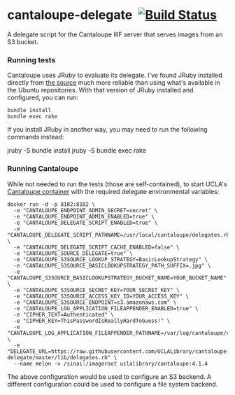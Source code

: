 # cantaloupe-delegate &nbsp;[![Build Status](https://travis-ci.org/UCLALibrary/cantaloupe-delegate.svg?branch=master)](https://travis-ci.org/UCLALibrary/cantaloupe-delegate)

A delegate script for the Cantaloupe IIIF server that serves images from an S3 bucket.

### Running tests

Cantaloupe uses JRuby to evaluate its delegate. I've found JRuby installed directly from [the source](https://www.jruby.org/) much more reliable than using what's available in the Ubuntu repositories. With that version of JRuby installed and configured, you can run:

    bundle install
    bundle exec rake

If you install JRuby in another way, you may need to run the following commands instead:

   jruby -S bundle install
   jruby -S bundle exec rake

### Running Cantaloupe

While not needed to run the tests (those are self-contained), to start UCLA's [Cantaloupe container](https://cloud.docker.com/u/uclalibrary/repository/docker/uclalibrary/cantaloupe) with the required delegate environmental variables:

    docker run -d -p 8182:8182 \
      -e "CANTALOUPE_ENDPOINT_ADMIN_SECRET=secret" \
      -e "CANTALOUPE_ENDPOINT_ADMIN_ENABLED=true" \
      -e "CANTALOUPE_DELEGATE_SCRIPT_ENABLED=true" \
      -e "CANTALOUPE_DELEGATE_SCRIPT_PATHNAME=/usr/local/cantaloupe/delegates.rb" \
      -e "CANTALOUPE_DELEGATE_SCRIPT_CACHE_ENABLED=false" \
      -e "CANTALOUPE_SOURCE_DELEGATE=true" \
      -e "CANTALOUPE_S3SOURCE_LOOKUP_STRATEGY=BasicLookupStrategy" \
      -e "CANTALOUPE_S3SOURCE_BASICLOOKUPSTRATEGY_PATH_SUFFIX=.jpg" \
      -e "CANTALOUPE_S3SOURCE_BASICLOOKUPSTRATEGY_BUCKET_NAME=YOUR_BUCKET_NAME" \
      -e "CANTALOUPE_S3SOURCE_SECRET_KEY=YOUR_SECRET_KEY" \
      -e "CANTALOUPE_S3SOURCE_ACCESS_KEY_ID=YOUR_ACCESS_KEY" \
      -e "CANTALOUPE_S3SOURCE_ENDPOINT=s3.amazonaws.com" \
      -e "CANTALOUPE_LOG_APPLICATION_FILEAPPENDER_ENABLED=true" \
      -e "CIPHER_TEXT=Authenticated" \
      -e "CIPHER_KEY=ThisPasswordIsReallyHardToGuess!" \
      -e "CANTALOUPE_LOG_APPLICATION_FILEAPPENDER_PATHNAME=/var/log/cantaloupe/cantaloupe.log" \
      -e "DELEGATE_URL=https://raw.githubusercontent.com/UCLALibrary/cantaloupe-delegate/master/lib/delegates.rb" \
      --name melon -v /sinai:/imageroot uclalibrary/cantaloupe:4.1.4

The above configuration would be used to configure an S3 backend. A different configuration could be used to configure a file system backend.